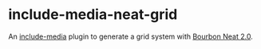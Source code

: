 # include-media-neat-grid
An [include-media](http://include-media.com) plugin to generate a grid system with [Bourbon Neat 2.0](http://neat.bourbon.io).
